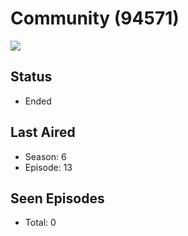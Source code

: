 # Community (94571)

<img src="https://dg31sz3gwrwan.cloudfront.net/poster/94571/893368-0-optimized.jpg" />

## Status
* Ended
## Last Aired
* Season: 6
* Episode: 13
## Seen Episodes
* Total: 0
